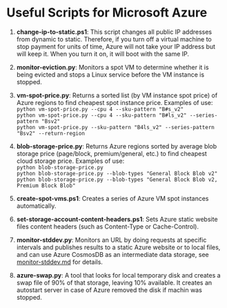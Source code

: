 # Useful Scripts for Microsoft Azure
1. **change-ip-to-static.ps1**: This script changes all public IP addresses from dynamic to static. Therefore, if you turn off a virtual machine to stop payment for units of time, Azure will not take your IP address but will keep it. When you turn it on, it will boot with the same IP.
1. **monitor-eviction.py**: Monitors a spot VM to determine whether it is being evicted and stops a Linux service before the VM instance is stopped.
1. **vm-spot-price.py**: Returns a sorted list (by VM instance spot price) of Azure regions to find cheapest spot instance price. Examples of use:  
  `python vm-spot-price.py --cpu 4 --sku-pattern "B#s_v2"`  
  `python vm-spot-price.py --cpu 4 --sku-pattern "B#ls_v2" --series-pattern "Bsv2"`  
  `python vm-spot-price.py --sku-pattern "B4ls_v2" --series-pattern "Bsv2" --return-region`  
1. **blob-storage-price.py**: Returns Azure regions sorted by average blob storage price (page/block, premium/general, etc.) to find cheapest cloud storage price. Examples of use:  
  `python blob-storage-price.py`  
  `python blob-storage-price.py --blob-types "General Block Blob v2"`  
  `python blob-storage-price.py --blob-types "General Block Blob v2, Premium Block Blob"`  

1. **create-spot-vms.ps1**: Creates a series of Azure VM spot instances automatically.
1. **set-storage-account-content-headers.ps1**: Sets Azure static website files content headers (such as Content-Type or Cache-Control).
1. **monitor-stddev.py**: Monitors an URL by doing requests at specific intervals and publishes results to a static Azure website or to local files, and can use Azure CosmosDB as an intermediate data storage, see [monitor-stddev.md](monitor-stddev.md) for details.
1. **azure-swap.py**: A tool that looks for local temporary disk and creates a swap file of 90% of that storage, leaving 10% available. It creates an autostart server in case of Azure removed the disk if machin was stopped.  